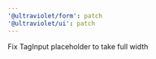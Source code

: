 ```yaml
---
'@ultraviolet/form': patch
'@ultraviolet/ui': patch
---
```


Fix TagInput placeholder to take full width
